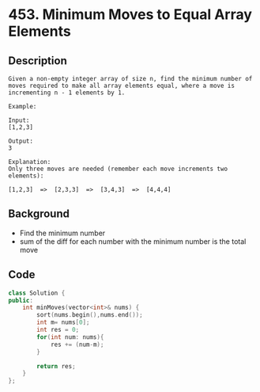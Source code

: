# 453. Minimum Moves to Equal Array Elements
## Description
```
Given a non-empty integer array of size n, find the minimum number of moves required to make all array elements equal, where a move is incrementing n - 1 elements by 1.

Example:

Input:
[1,2,3]

Output:
3

Explanation:
Only three moves are needed (remember each move increments two elements):

[1,2,3]  =>  [2,3,3]  =>  [3,4,3]  =>  [4,4,4]
```
## Background
* Find the minimum number
* sum of the diff for each number with the minimum number is the total move

## Code
```c++
class Solution {
public:
    int minMoves(vector<int>& nums) {
        sort(nums.begin(),nums.end());
        int m= nums[0];
        int res = 0;
        for(int num: nums){
            res += (num-m);
        }

        return res;
    }
};
```
